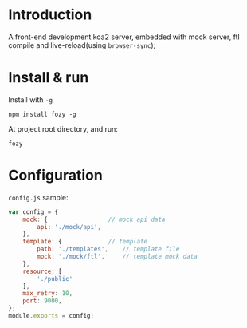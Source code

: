 
# Introduction

A front-end development koa2 server, embedded with mock server, ftl compile and live-reload(using `browser-sync`);

# Install & run

Install with `-g`

`npm install fozy -g`

At project root directory, and run:

`fozy`

# Configuration

`config.js` sample:

```js
var config = {
    mock: {                 // mock api data
        api: './mock/api',
    },
    template: {             // template
        path: './templates',    // template file
        mock: './mock/ftl',     // template mock data
    },
    resource: [
        './public'
    ],
    max_retry: 10,
    port: 9000,
};
module.exports = config;
```